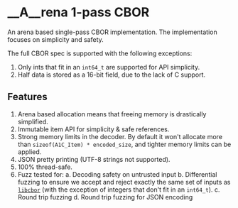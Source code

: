 # __A__rena __1__-pass __CBOR__

An arena based single-pass CBOR implementation. The implementation focuses on simplicity and safety.

The full CBOR spec is supported with the following exceptions:

1. Only ints that fit in an `int64_t` are supported for API simplicity.
2. Half data is stored as a 16-bit field, due to the lack of C support.

## Features

1. Arena based allocation means that freeing memory is drastically simplified.
2. Immutable item API for simplicity & safe references.
3. Strong memory limits in the decoder. By default it won't allocate more than `sizeof(A1C_Item) * encoded_size`, and tighter memory limits can be applied.
4. JSON pretty printing (UTF-8 strings not supported).
5. 100% thread-safe.
6. Fuzz tested for:
    a. Decoding safety on untrusted input
    b. Differential fuzzing to ensure we accept and reject exactly the same set of inputs as [`libcbor`](https://github.com/PJK/libcbor) (with the exception of integers that don't fit in an `int64_t`).
    c. Round trip fuzzing
    d. Round trip fuzzing for JSON encoding